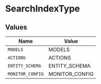 # SearchIndexType


## Values

| Name             | Value            |
| ---------------- | ---------------- |
| `MODELS`         | MODELS           |
| `ACTIONS`        | ACTIONS          |
| `ENTITY_SCHEMA`  | ENTITY_SCHEMA    |
| `MONITOR_CONFIG` | MONITOR_CONFIG   |